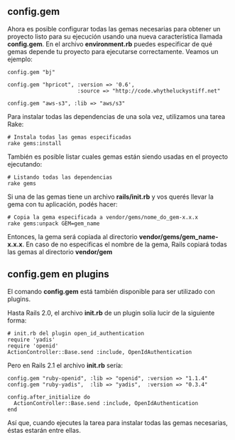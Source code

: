 ## config.gem

Ahora es posible configurar todas las gemas necesarias para obtener un proyecto listo para su ejecución usando una nueva característica llamada **config.gem**. En el archivo **environment.rb** puedes especificar de qué gemas depende tu proyecto para ejecutarse correctamente. Veamos un ejemplo: 

	config.gem "bj" 

	config.gem "hpricot", :version => '0.6',
	                      :source => "http://code.whytheluckystiff.net" 

	config.gem "aws-s3", :lib => "aws/s3"

Para instalar todas las dependencias de una sola vez, utilizamos una tarea Rake: 

	# Instala todas las gemas especificadas
	rake gems:install

También es posible listar cuales gemas están siendo usadas en el proyecto ejecutando: 

	# Listando todas las dependencias
	rake gems

Si una de las gemas tiene un archivo **rails/init.rb** y vos querés llevar la gema con tu aplicación, podés hacer: 

	# Copia la gema especificada a vendor/gems/nome_do_gem-x.x.x
	rake gems:unpack GEM=gem_name

Entonces, la gema será copiada al directorio **vendor/gems/gem\_name-x.x.x**. En caso de no especificas el nombre de la gema, Rails copiará todas las gemas al directorio **vendor/gem**

## config.gem en plugins

El comando **config.gem** está también disponible para ser utilizado con plugins.

Hasta Rails 2.0, el archivo **init.rb** de un plugin solía lucir de la siguiente forma: 

	# init.rb del plugin open_id_authentication
	require 'yadis' 
	require 'openid' 
	ActionController::Base.send :include, OpenIdAuthentication 

Pero en Rails 2.1 el archivo **init.rb** sería:

	config.gem "ruby-openid", :lib => "openid", :version => "1.1.4"
	config.gem "ruby-yadis",  :lib => "yadis",  :version => "0.3.4" 

	config.after_initialize do
	  ActionController::Base.send :include, OpenIdAuthentication
	end

Así que, cuando ejecutes la tarea para instalar todas las gemas necesarias, éstas estarán entre ellas.
